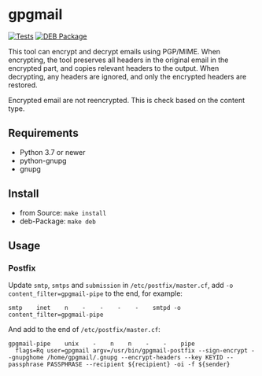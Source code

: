 # gpgmail

[![Tests](https://github.com/jnphilipp/gpgmail/actions/workflows/test.yml/badge.svg)](https://github.com/jnphilipp/gpgmail/actions/workflows/test.yml)
[![DEB Package](https://github.com/jnphilipp/gpgmail/actions/workflows/deb.yml/badge.svg)](https://github.com/jnphilipp/gpgmail/actions/workflows/deb.yml)

This tool can encrypt and decrypt emails using PGP/MIME. When encrypting,
the tool preserves all headers in the original email in the encrypted part, and
copies relevant headers to the output. When decrypting, any headers are
ignored, and only the encrypted headers are restored.

Encrypted email are not reencrypted. This is check based on the content type.


## Requirements

* Python 3.7 or newer
* python-gnupg
* gnupg


## Install

* from Source: ```make install```
* deb-Package: ```make deb```


## Usage

### Postfix

Update ```smtp```, ```smtps``` and ```submission``` in ```/etc/postfix/master.cf```, add ```-o content_filter=gpgmail-pipe``` to the end, for example:

```
smtp    inet    n    -    -    -    -    smtpd -o content_filter=gpgmail-pipe
```

And add to the end of ```/etc/postfix/master.cf```:

```
gpgmail-pipe    unix    -    n    n    -    -    pipe
  flags=Rq user=gpgmail argv=/usr/bin/gpgmail-postfix --sign-encrypt --gnupghome /home/gpgmail/.gnupg --encrypt-headers --key KEYID --passphrase PASSPHRASE --recipient ${recipient} -oi -f ${sender}
```
